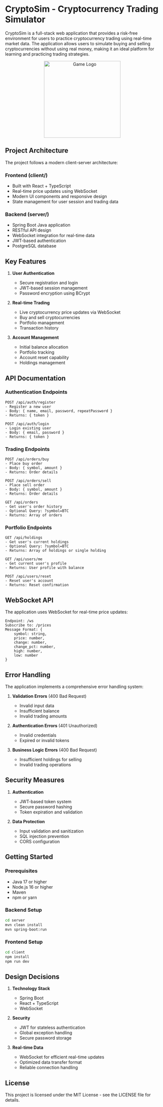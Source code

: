 # CryptoSim - Cryptocurrency Trading Simulator

CryptoSim is a full-stack web application that provides a risk-free environment for users to practice cryptocurrency trading using real-time market data. The application allows users to simulate buying and selling cryptocurrencies without using real money, making it an ideal platform for learning and practicing trading strategies.

<p align="center">
  <a href="https://postimg.cc/3dDN7Z2p">
    <img src="https://i.postimg.cc/SRCTGthm/Screenshot-2025-05-22-233201.png" alt="Game Logo" width="250">
  </a>
</p>


## Project Architecture

The project follows a modern client-server architecture:

### Frontend (client/)

- Built with React + TypeScript
- Real-time price updates using WebSocket
- Modern UI components and responsive design
- State management for user session and trading data

### Backend (server/)

- Spring Boot Java application
- RESTful API design
- WebSocket integration for real-time data
- JWT-based authentication
- PostgreSQL database

## Key Features

1. **User Authentication**

   - Secure registration and login
   - JWT-based session management
   - Password encryption using BCrypt

2. **Real-time Trading**

   - Live cryptocurrency price updates via WebSocket
   - Buy and sell cryptocurrencies
   - Portfolio management
   - Transaction history

3. **Account Management**
   - Initial balance allocation
   - Portfolio tracking
   - Account reset capability
   - Holdings management

## API Documentation

### Authentication Endpoints

```
POST /api/auth/register
- Register a new user
- Body: { name, email, password, repeatPassword }
- Returns: { token }

POST /api/auth/login
- Login existing user
- Body: { email, password }
- Returns: { token }
```

### Trading Endpoints

```
POST /api/orders/buy
- Place buy order
- Body: { symbol, amount }
- Returns: Order details

POST /api/orders/sell
- Place sell order
- Body: { symbol, amount }
- Returns: Order details

GET /api/orders
- Get user's order history
- Optional Query: ?symbol=BTC
- Returns: Array of orders
```

### Portfolio Endpoints

```
GET /api/holdings
- Get user's current holdings
- Optional Query: ?symbol=BTC
- Returns: Array of holdings or single holding

GET /api/users/me
- Get current user's profile
- Returns: User profile with balance

POST /api/users/reset
- Reset user's account
- Returns: Reset confirmation
```

## WebSocket API

The application uses WebSocket for real-time price updates:

```
Endpoint: /ws
Subscribe to: /prices
Message Format: {
    symbol: string,
    price: number,
    change: number,
    change_pct: number,
    high: number,
    low: number
}
```

## Error Handling

The application implements a comprehensive error handling system:

1. **Validation Errors** (400 Bad Request)

   - Invalid input data
   - Insufficient balance
   - Invalid trading amounts

2. **Authentication Errors** (401 Unauthorized)

   - Invalid credentials
   - Expired or invalid tokens

3. **Business Logic Errors** (400 Bad Request)
   - Insufficient holdings for selling
   - Invalid trading operations

## Security Measures

1. **Authentication**

   - JWT-based token system
   - Secure password hashing
   - Token expiration and validation

2. **Data Protection**
   - Input validation and sanitization
   - SQL injection prevention
   - CORS configuration

## Getting Started

### Prerequisites

- Java 17 or higher
- Node.js 16 or higher
- Maven
- npm or yarn

### Backend Setup

```bash
cd server
mvn clean install
mvn spring-boot:run
```

### Frontend Setup

```bash
cd client
npm install
npm run dev
```

## Design Decisions

1. **Technology Stack**

   - Spring Boot
   - React + TypeScript
   - WebSocket

2. **Security**

   - JWT for stateless authentication
   - Global exception handling
   - Secure password storage

3. **Real-time Data**
   - WebSocket for efficient real-time updates
   - Optimized data transfer format
   - Reliable connection handling

## License

This project is licensed under the MIT License - see the LICENSE file for details.
